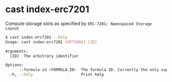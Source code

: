# cast index-erc7201

Compute storage slots as specified by `ERC-7201: Namespaced Storage Layout`

```bash
$ cast index-erc7201 --help
Usage: cast index-erc7201 [OPTIONS] [ID]

Arguments:
  [ID]  The arbitrary identifier

Options:
      --formula-id <FORMULA_ID>  The formula ID. Currently the only supported formula is `erc7201` [default: erc7201]
  -h, --help                     Print help
```